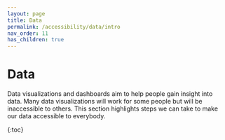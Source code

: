 ```yaml
---
layout: page
title: Data
permalink: /accessibility/data/intro
nav_order: 11
has_children: true
---
```


# Data

Data visualizations and dashboards aim to help people gain insight into data. Many data visualizations will work for some people but will be inaccessible to others. This section highlights steps we can take to make our data accessible to everybody. 

{:toc}